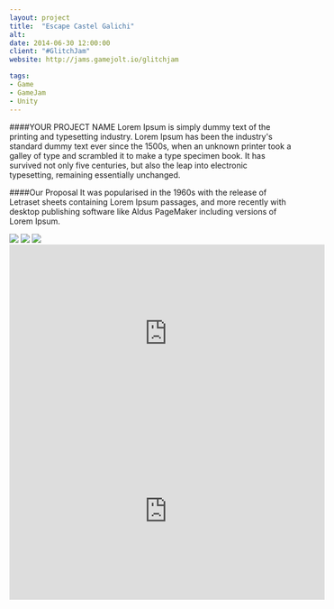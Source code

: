 ```yaml
---
layout: project
title:  "Escape Castel Galichi"
alt:
date: 2014-06-30 12:00:00
client: "#GlitchJam"
website: http://jams.gamejolt.io/glitchjam

tags:
- Game
- GameJam
- Unity
---
```

####YOUR PROJECT NAME
Lorem Ipsum is simply dummy text of the printing and typesetting industry. Lorem Ipsum has been the industry's standard dummy text ever since the 1500s, when an unknown printer took a galley of type and scrambled it to make a type specimen book. It has survived not only five centuries, but also the leap into electronic typesetting, remaining essentially unchanged.

####Our Proposal
It was popularised in the 1960s with the release of Letraset sheets containing Lorem Ipsum passages, and more recently with desktop publishing software like Aldus PageMaker including versions of Lorem Ipsum.
<div class="col-xs-12">
<img src="http://i.imgur.com/9OLR7Ez.jpg">
<img src="http://i.imgur.com/l34OU4h.png">
<img src="http://i.imgur.com/AqfxMkS.jpg">
</div>

<iframe width="560" height="315" src="https://www.youtube.com/embed/BN16XrQsJ_s?rel=0" frameborder="0" allowfullscreen></iframe>

<iframe width="560" height="315" src="https://www.youtube.com/embed/T0O4WlA9BMc?rel=0" frameborder="0" allowfullscreen></iframe>